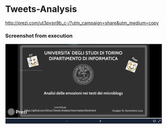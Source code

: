 # Tweets-Analysis

http://prezi.com/ut3pvsn9b_c-/?utm_campaign=share&utm_medium=copy

### Screenshot from execution ###
![execution_of_Pierre](https://raw.githubusercontent.com/DrLux/Tweets-Analysis/master/prezi.JPG)
